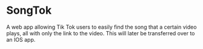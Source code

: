 # SongTok
A web app allowing Tik Tok users to easily find the song that a certain video plays, all with only the link to the video. This will later be transferred over to an IOS app.
